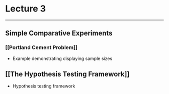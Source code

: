 # Lecture 3
---
## Simple Comparative Experiments

### [[Portland Cement Problem]]
- Example demonstrating displaying sample sizes

## [[The Hypothesis Testing Framework]]
- Hypothesis testing framework